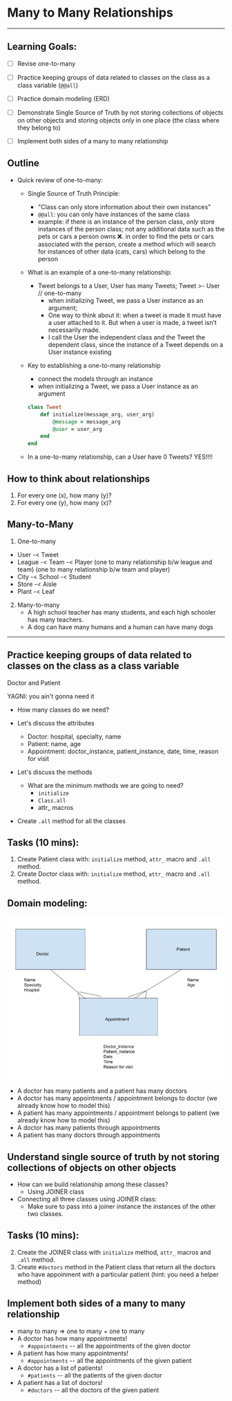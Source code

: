 # Many to Many Relationships
---

## Learning Goals:
- [ ] Revise one-to-many
- [ ] Practice keeping groups of data related to classes on the class as a class variable (`@@all`)
- [ ] Practice domain modeling (ERD)
- [ ] Demonstrate Single Source of Truth by not storing collections of objects on other objects and storing objects only in one place (the class where they belong to)
- [ ] Implement both sides of a many to many relationship


## Outline

* Quick review of one-to-many:
  * Single Source of Truth Principle:
    - "Class can only store information about their own instances"
    - `@@all`: you can only have instances of the same class
    - example: if there is an instance of the person class, *only* store instances of the person class; not any additional data such as the pets or cars a person owns ❌. in order to find the pets or cars associated with the person, create a method which will search for instances of other data (cats, cars) which belong to the person 


  * What is an example of a one-to-many relationship:
    - Tweet belongs to a User, User has many Tweets;
      Tweet >- User // one-to-many 
      - when initializing Tweet, we pass a User instance as an argument;
      - One way to think about it: when a tweet is made it must have a user attached to it. But when a user is made, a tweet isn’t necessarily made.
      - I call the User the independent class and the Tweet the dependent class, since the instance of a Tweet depends on a User instance existing


  * Key to establishing a one-to-many relationship
    - connect the models through an instance
    - when initializing a Tweet, we pass a User instance as an argument
    ```ruby
    class Tweet
        def initialize(message_arg, user_arg)
            @message = message_arg
            @user = user_arg
        end
    end
    ```
  * In a one-to-many relationship, can a User have 0 Tweets?
      YES!!!!

## How to think about relationships
1. For every one (x), how many (y)? 
2. For every one (y), how many (x)?

## Many-to-Many

1. One-to-many
- User -< Tweet
- League -< Team -< Player 
(one to many relationship b/w league and team)
(one to many relationship b/w team and player)
- City -< School -< Student
- Store -< Aisle
- Plant -< Leaf

2. Many-to-many
    - A high school teacher has many students, and each high schooler has many teachers.
    - A dog can have many humans and a human can have many dogs

---

## Practice keeping groups of data related to classes on the class as a class variable

Doctor and Patient

YAGNI: you ain't gonna need it

* How many classes do we need?
* Let's discuss the attributes
    * Doctor: hospital, specialty, name
    * Patient: name, age 
    * Appointment: doctor_instance, patient_instance, date, time, reason for visit

* Let's discuss the methods
    * What are the minimum methods we are going to need?
        - `initialize`
        - `Class.all`
        - attr_ macros
* Create `.all` method for all the classes

## Tasks (10 mins):
1. Create Patient class with: `initialize` method, `attr_` macro and `.all` method.
1. Create Doctor class with: `initialize` method, `attr_` macro and `.all` method.

## Domain modeling:

![](many-to-many.jpg)
* A doctor has many patients and a patient has many doctors
* A doctor has many appointments / appointment belongs to doctor (we already know how to model this)
* A patient has many appointments / appointment belongs to patient (we already know how to model this)
* A doctor has many patients through appointments
* A patient has many doctors through appointments

## Understand single source of truth by not storing collections of objects on other objects
* How can we build relationship among these classes?
    * Using JOINER class
* Connecting all three classes using JOINER class:
    * Make sure to pass into a joiner instance the instances of the other two classes.

## Tasks (10 mins):
2. Create the JOINER class with `initialize` method, `attr_` macros and `.all` method.
3. Create `#doctors` method in the Patient class that return all the doctors who have appoinment with a particular patient (hint: you need a helper method)

## Implement both sides of a many to many relationship
* many to many => one to many + one to many
* A doctor has how many appointments!
    * `#appointments` -- all the appointments of the given doctor 
* A patient has how many appointments!
    * `#appointments` -- all the appointments of the given patient
* A doctor has a list of patients!
    * `#patients` -- all the patients of the given doctor
* A patient has a list of doctors!
    * `#doctors` -- all the doctors of the given patient